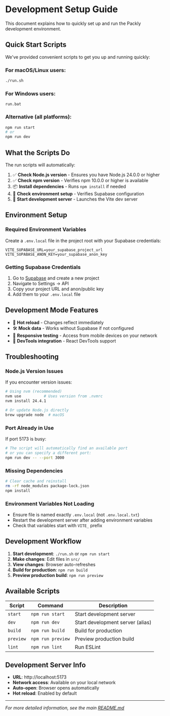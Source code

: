 # Development Setup Guide

This document explains how to quickly set up and run the Packly development environment.

## Quick Start Scripts

We've provided convenient scripts to get you up and running quickly:

### For macOS/Linux users:
```bash
./run.sh
```

### For Windows users:
```batch
run.bat
```

### Alternative (all platforms):
```bash
npm run start
# or
npm run dev
```

## What the Scripts Do

The run scripts will automatically:

1. ✅ **Check Node.js version** - Ensures you have Node.js 24.0.0 or higher
2. ✅ **Check npm version** - Verifies npm 10.0.0 or higher is available  
3. 📦 **Install dependencies** - Runs `npm install` if needed
4. 🔧 **Check environment setup** - Verifies Supabase configuration
5. 🚀 **Start development server** - Launches the Vite dev server

## Environment Setup

### Required Environment Variables

Create a `.env.local` file in the project root with your Supabase credentials:

```env
VITE_SUPABASE_URL=your_supabase_project_url
VITE_SUPABASE_ANON_KEY=your_supabase_anon_key
```

### Getting Supabase Credentials

1. Go to [Supabase](https://supabase.com/) and create a new project
2. Navigate to Settings → API
3. Copy your project URL and anon/public key
4. Add them to your `.env.local` file

## Development Mode Features

- 🔄 **Hot reload** - Changes reflect immediately
- 🛠️ **Mock data** - Works without Supabase if not configured
- 📱 **Responsive testing** - Access from mobile devices on your network
- 🐛 **DevTools integration** - React DevTools support

## Troubleshooting

### Node.js Version Issues
If you encounter version issues:
```bash
# Using nvm (recommended)
nvm use          # Uses version from .nvmrc
nvm install 24.4.1

# Or update Node.js directly
brew upgrade node  # macOS
```

### Port Already in Use
If port 5173 is busy:
```bash
# The script will automatically find an available port
# or you can specify a different port:
npm run dev -- --port 3000
```

### Missing Dependencies
```bash
# Clear cache and reinstall
rm -rf node_modules package-lock.json
npm install
```

### Environment Variables Not Loading
- Ensure file is named exactly `.env.local` (not `.env.local.txt`)
- Restart the development server after adding environment variables
- Check that variables start with `VITE_` prefix

## Development Workflow

1. **Start development**: `./run.sh` or `npm run start`
2. **Make changes**: Edit files in `src/`
3. **View changes**: Browser auto-refreshes
4. **Build for production**: `npm run build`
5. **Preview production build**: `npm run preview`

## Available Scripts

| Script | Command | Description |
|--------|---------|-------------|
| `start` | `npm run start` | Start development server |
| `dev` | `npm run dev` | Start development server (alias) |
| `build` | `npm run build` | Build for production |
| `preview` | `npm run preview` | Preview production build |
| `lint` | `npm run lint` | Run ESLint |

## Development Server Info

- **URL**: http://localhost:5173
- **Network access**: Available on your local network
- **Auto-open**: Browser opens automatically
- **Hot reload**: Enabled by default

---

*For more detailed information, see the main [README.md](./README.md)* 
